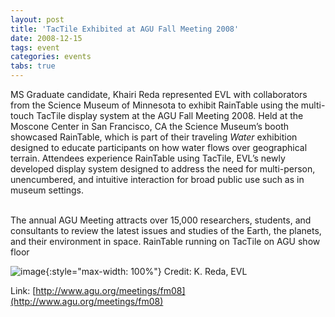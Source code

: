 ```yaml
---
layout: post
title: 'TacTile Exhibited at AGU Fall Meeting 2008'
date: 2008-12-15
tags: event
categories: events
tabs: true
---
```


MS Graduate candidate, Khairi Reda represented EVL with collaborators from the Science Museum of Minnesota to exhibit RainTable using the multi-touch TacTile display system at the AGU Fall Meeting 2008.  Held at the Moscone Center in San Francisco, CA the Science Museum&rsquo;s booth showcased RainTable, which is part of their traveling <em>Water</em> exhibition designed to educate participants on how water flows over geographical terrain. Attendees experience RainTable using TacTile, EVL&rsquo;s newly developed display system designed to address the need for multi-person, unencumbered, and intuitive interaction for broad public use such as in museum settings.<br><br>

The annual AGU Meeting attracts over 15,000 researchers, students, and consultants to review the latest issues and studies of the Earth, the planets, and their environment in space.
RainTable running on TacTile on AGU show floor

![image](https://www.evl.uic.edu/output/originals/agu08_waterplanet.jpg-srcw.jpg){:style="max-width: 100%"}
Credit: K. Reda, EVL


Link: [http://www.agu.org/meetings/fm08](http://www.agu.org/meetings/fm08)
